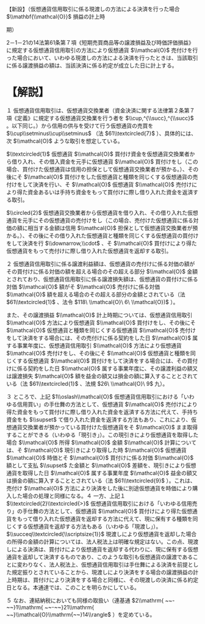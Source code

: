 【新設】（仮想通貨信用取引に係る現渡しの方法による決済を行った場合 $\\mathbf{\\mathcal{O}}$ 損益の計上時

期）

2－1－21の14法第61条第７項《短期売買商品等の譲渡損益及び時価評価損益》に規定する仮想通貨信用取引の方法により仮想通貨 $\\mathcal{O}$ 売付けを行った場合において、いわゆる現渡しの方法による決済を行ったときは、当該取引に係る譲渡損益の額は、当該決済に係る約定が成立した日に計上する。

# 【解説】

１ 仮想通貨信用取引は、仮想通貨交換業者（資金決済に関する法律第２条第７項《定義》に規定する仮想通貨交換業を行う者を $\\cup,^{\\succ},^{\\succ}$ 。以下同じ。）から信用の供与を受けて行う仮想通貨の売買を $\\cup\\setminus\\cup\\setminus$ （法 $61\\textcircled{7}$ ）、具体的には、次 $\\mathcal{O}$ ような取引を想定している。

$\\textcircled{1}$ 仮想通貨 $\\mathcal{O}$ 買付け資金を仮想通貨交換業者から借り入れ、その借入資金を元手に仮想通貨 $\\mathcal{O}$ 買付けをし（この場合、買付けた仮想通貨は信用の担保として仮想通貨交換業者が預かる。）、その後にそ $\\mathcal{O}$ 買付けをした仮想通貨と種類を同じくする仮想通貨の売付けをして決済を行い、そ $\\mathcal{O}$ 仮想通貨 $\\mathcal{O}$ 売付けにより得た資金あるいは手持ち資金をもって買付けに際し借り入れた資金を返済する取引。

$\\circled{2}$ 仮想通貨交換業者から仮想通貨を借り入れ、その借り入れた仮想通貨を元手にその仮想通貨の売付けをし（この場合、売付けた仮想通貨に係る対価の額に相当する金額は信用 $\\mathcal{O}$ 担保として仮想通貨交換業者が預かる。）、その後にその借り入れた仮想通貨と種類を同じくする仮想通貨の買付けをして決済を行 $\\downarrow,\\cdot$ 、そ $\\mathcal{O}$ 買付けにより得た仮想通貨をもって売付けに際し借り入れた仮想通貨を返却する取引。

２ 仮想通貨信用取引に係る譲渡利益額は、仮想通貨の売付けに係る対価の額がその買付けに係る対価の額を超える場合のその超える部分 $\\mathcal{O}$ 金額とされており、仮想通貨信用取引に係る譲渡損失額は、仮想通貨の買付けに係る対価 $\\mathcal{O}$ 額がそ $\\mathcal{O}$ 売付けに係る対価 $\\mathcal{O}$ 額を超える場合のその超える部分の金額とされている（法 $61\\textcircled{1}$ 、法令 $118\ \\mathcal{O}\ 6\ \\mathcal{O})$ ）。

また、その譲渡損益 $\\mathcal{O}$ 計上時期については、仮想通貨信用取引 $\\mathcal{O}$ 方法により仮想通貨 $\\mathcal{O}$ 買付けをし、その後にそ $\\mathcal{O}$ 仮想通貨と種類を同じくする仮想通貨 $\\mathcal{O}$ 売付けをして決済をする場合には、その売付けに係る契約をした日 $\\mathcal{O}$ 属する事業年度に、仮想通貨信用取引 $\\mathcal{O}$ 方法により仮想通貨 $\\mathcal{O}$ 売付けをし、その後にそ $\\mathcal{O}$ 仮想通貨と種類を同じくする仮想通貨 $\\mathcal{O}$ 買付けをして決済をする場合には、その買付けに係る契約をした日 $\\mathcal{O}$ 属する事業年度に、その譲渡利益の額又は譲渡損失 $\\mathcal{O}$ 額を益金の額又は損金の額に算入することとされている（法 $61\\textcircled{1}$ 、法規 $26\ \\mathcal{O}\ 9$ 九）。

３ ところで、上記 $1\\oslash\\mathcal{O}$ 仮想通貨信用取引における「いわゆる信用買い」の手仕舞の方法として、仮想通貨 $\\mathcal{O}$ 売付けにより得た資金をもって買付けに際し借り入れた資金を返済する方法に代えて、手持ち資金をも $\\supset$ て借り入れた資金を返済する方法もあり、これにより、仮想通貨交換業者が預かっている買付けた仮想通貨をそ $\\mathcal{O}$ まま取得することができる（いわゆる「現引き」）。この現引きにより仮想通貨を取得した場合 $\\mathcal{O}$ 所得 $\\mathcal{O}$ 金額 $\\mathcal{O}$ 計算については、そ $\\mathcal{O}$ 現引きにより取得した時 $\\mathcal{O}$ 仮想通貨 $\\mathcal{O}$ 時価とそ $\\mathcal{O}$ 買付けに係る対価 $\\mathcal{O}$ 額として支払 $\\supset$ た金額と $\\mathcal{O}$ 差額を、現引きにより仮想通貨を取得した日 $\\mathcal{O}$ 属する事業年度 $\\mathcal{O}$ 益金の額又は損金の額に算入することとされている（法 $61\\textcircled{9}$ ）。これは、売付け $\\mathcal{O}$ 方法により決済をした後に別途仮想通貨を時価により購入した場合の処理と同様になる。４ 一方、上記１ $\\textcircled{2}\\textcircled{>}$ 仮想通貨信用取引における「いわゆる信用売り」の手仕舞の方法として、仮想通貨 $\\mathcal{O}$ 買付けにより得た仮想通貨をもって借り入れた仮想通貨を返却する方法に代えて、現に保有する種類を同じくする仮想通貨を返却する方法もある（いわゆる「現渡し」）。 $\\succeq\\textcircled{\\scriptsize{1}}$ 現渡しにより仮想通貨を返却した場合の所得の金額の計算については、法人税法上は明確な規定はない。この点、現渡しによる決済は、買付けにより仮想通貨を返却する代わりに、現に保有する仮想通貨を返却して決済するものであり、このような取引も仮想通貨の譲渡であることに変わりなく、法人税法上、仮想通貨信用取引は手仕舞による決済を前提とした規定振りとされていることから、現渡しにより決済をする場合の譲渡損益の計上時期は、買付けにより決済をする場合と同様に、その現渡しの決済に係る約定日となる。本通達では、このことを明らかにしている。

５ なお、連結納税においても同様の取扱い（連基通 $2\\mathrm{ ~~-~~}1\\mathrm{ ~~-~~}21\\mathrm{ ~~}\\mathcal{O}\\mathrm{~~}14\\rangle$ ）を定めている。